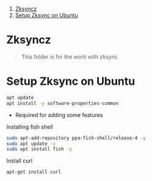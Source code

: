 1. [Zksyncz](#zksyncz)
2. [Setup Zksync on Ubuntu](#setup-zksync-on-ubuntu)


# Zksyncz

> This folder is for the work with zksync

# Setup Zksync on Ubuntu 

```sh 
apt update
apt install -y software-properties-common
```
- Required for adding some features 

Installing fish shell
```sh 
sudo apt-add-repository ppa:fish-shell/release-4 -y
sudo apt update -y
sudo apt install fish -y
```

Install curl 
```sh 
apt-get install curl
```